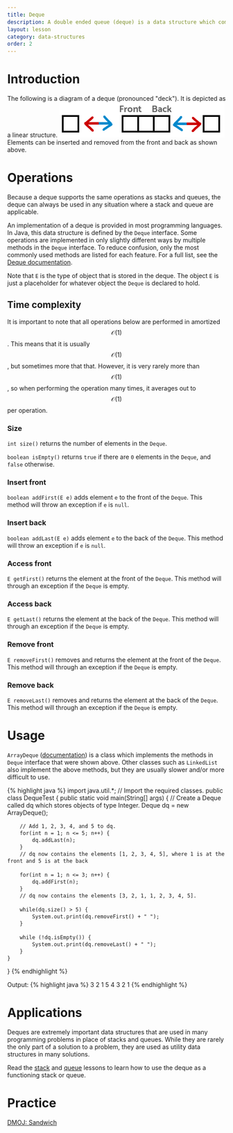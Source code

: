 ```yaml
---
title: Deque
description: A double ended queue (deque) is a data structure which combines the functions of a stack and a queue into one data structure. A deque provides fast insertion, deletion and access to elements at the front and back of the data structure.
layout: lesson
category: data-structures
order: 2
---
```


# Introduction
The following is a diagram of a deque (pronounced "deck"). It is depicted as a linear structure.
<img class="figure" src="/assets/cpt/diagrams/deque.png">
Elements can be inserted and removed from the front and back as shown above.

# Operations
Because a deque supports the same operations as stacks and queues, the deque can always be used in any situation where a stack and queue are applicable.

An implementation of a deque is provided in most programming languages. In Java, this data structure is defined by the `Deque` interface. Some operations are implemented in only slightly different ways by multiple methods in the `Deque` interface. To reduce confusion, only the most commonly used methods are listed for each feature. For a full list, see the [Deque documentation](https://docs.oracle.com/javase/8/docs/api/java/util/Deque.html).

Note that `E` is the type of object that is stored in the deque. The object `E` is just a placeholder for whatever object the `Deque` is declared to hold.

## Time complexity
It is important to note that all operations below are performed in amortized $$\mathcal{O}(1)$$. This means that it is usually $$\mathcal{O}(1)$$, but sometimes more that that. However, it is very rarely more than $$\mathcal{O}(1)$$, so when performing the operation many times, it averages out to $$\mathcal{O}(1)$$ per operation.

### Size
`int size()` returns the number of elements in the `Deque`.

`boolean isEmpty()` returns `true` if there are `0` elements in the `Deque`, and `false` otherwise.

### Insert front
`boolean addFirst(E e)` adds element `e` to the front of the `Deque`. This method will throw an exception if `e` is `null`.

### Insert back
`boolean addLast(E e)` adds element `e` to the back of the `Deque`. This method will throw an exception if `e` is `null`.

### Access front
`E getFirst()` returns the element at the front of the `Deque`. This method will through an exception if the `Deque` is empty.

### Access back
`E getLast()` returns the element at the back of the `Deque`. This method will through an exception if the `Deque` is empty.

### Remove front
`E removeFirst()` removes and returns the element at the front of the `Deque`. This method will through an exception if the `Deque` is empty.

### Remove back
`E removeLast()` removes and returns the element at the back of the `Deque`. This method will through an exception if the `Deque` is empty.

# Usage
`ArrayDeque` ([documentation](https://docs.oracle.com/javase/8/docs/api/java/util/ArrayDeque.html)) is a class which implements the methods in `Deque` interface that were shown above. Other classes such as `LinkedList` also implement the above methods, but they are usually slower and/or more difficult to use.

{% highlight java %}
import java.util.*; // Import the required classes.
public class DequeTest {
	public static void main(String[] args) {
		// Create a Deque called dq which stores objects of type Integer.
		Deque<Integer> dq = new ArrayDeque<Integer>();

		// Add 1, 2, 3, 4, and 5 to dq.
		for(int n = 1; n <= 5; n++) {
			dq.addLast(n);
		}
		// dq now contains the elements [1, 2, 3, 4, 5], where 1 is at the front and 5 is at the back

		for(int n = 1; n <= 3; n++) {
			dq.addFirst(n);
		}
		// dq now contains the elements [3, 2, 1, 1, 2, 3, 4, 5].

		while(dq.size() > 5) {
			System.out.print(dq.removeFirst() + " ");
		}

		while (!dq.isEmpty()) {
			System.out.print(dq.removeLast() + " ");
		}
	}
}
{% endhighlight %}

Output:
{% highlight java %}
3 2 1 5 4 3 2 1 
{% endhighlight %}

# Applications
Deques are extremely important data structures that are used in many programming problems in place of stacks and queues. While they are rarely the only part of a solution to a problem, they are used as utility data structures in many solutions.

Read the [stack](./stack) and [queue](./queue) lessons to learn how to use the deque as a functioning stack or queue.

# Practice
[DMOJ: Sandwich](https://dmoj.ca/problem/sandwich)
